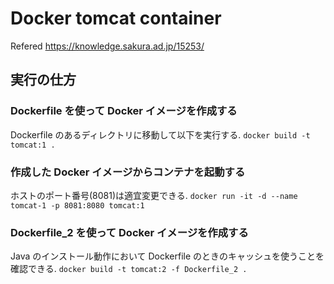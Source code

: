 # Docker tomcat container
Refered https://knowledge.sakura.ad.jp/15253/

## 実行の仕方
### Dockerfile を使って Docker イメージを作成する
Dockerfile のあるディレクトリに移動して以下を実行する.
`docker build -t tomcat:1 .`

### 作成した Docker イメージからコンテナを起動する
ホストのポート番号(8081)は適宜変更できる.
`docker run -it -d --name tomcat-1 -p 8081:8080 tomcat:1`

### Dockerfile_2 を使って Docker イメージを作成する
Java のインストール動作において Dockerfile のときのキャッシュを使うことを確認できる.
`docker build -t tomcat:2 -f Dockerfile_2 .`
